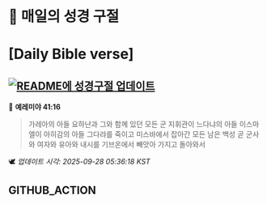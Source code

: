 # 🙏 매일의 성경 구절
# [Daily Bible verse]
## [![README에 성경구절 업데이트](https://github.com/DONGSUKA/first_test/actions/workflows/update-readme-bible.yml/badge.svg)](https://github.com/DONGSUKA/first_test/actions/workflows/update-readme-bible.yml)
<!-- START_BIBLE_VERSE -->
📖 **예레미야 41:16**
> 가레아의 아들 요하난과 그와 함께 있던 모든 군 지휘관이 느다냐의 아들 이스마엘이 아히감의 아들 그다랴를 죽이고 미스바에서 잡아간 모든 남은 백성 곧 군사와 여자와 유아와 내시를 기브온에서 빼앗아 가지고 돌아와서

🕊️ _업데이트 시각: 2025-09-28 05:36:18 KST_
  <!-- END_BIBLE_VERSE -->
## GITHUB_ACTION
